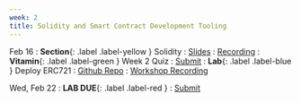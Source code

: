 ```yaml
---
week: 2
title: Solidity and Smart Contract Development Tooling
---
```


Feb 16
: **Section**{: .label .label-yellow } Solidity
  : [Slides](https://docs.google.com/presentation/d/1tGEsSa0Rk0_4JxBqd2Kuis-Ldgj4b9xb00S-zOYjxfc/edit?usp=sharing)
    : [Recording](https://youtu.be/BUC_Tauj1sI)
: **Vitamin**{: .label .label-green } Week 2 Quiz
  : [Submit](https://forms.gle/JZtSiQhT43FpZM8SA)
    <!-- : [Solutions](#) -->
: **Lab**{: .label .label-blue } Deploy ERC721
  : [Github Repo](https://github.com/BerkeleyBlockchain/dev-decal-sp23/tree/master/hw2-Deploy%20Your%20ERC721)
    : [Workshop Recording](https://youtu.be/dArIuvzjk2o)

Wed, Feb 22
: **LAB DUE**{: .label .label-red }
  : [Submit](https://forms.gle/DXLsaTzGkq5M5cm48)